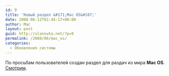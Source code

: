 ```yaml
---
id: 9
title: 'Новый раздел &#171;Mac OS&#187;'
date: 2008-06-12T01:44:17+00:00
author: Mac
layout: post
guid: http://ulanovka.net/?p=9
permalink: /2008/06/mac_os/
categories:
  - Обновления системы
---
```

По просьбам пользователей создан раздел для раздач из мира **Mac OS**. [Смотрим](http://ulanovka.ru/forum/viewforum.php?f=159).

<p style="text-align: center;">
  <img class="aligncenter" src="http://ulanovka.net/wp-content/macosxbox-150x150.jpg" alt="" />
</p>